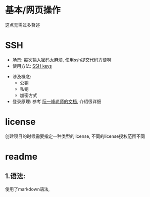 # 基本/网页操作
这点无需过多赘述

# SSH
- 场景: 每次输入密码太麻烦, 使用ssh提交代码方便啊
- 使用方法: [SSH keys][gitSSH]
+ 涉及概念:
  - 公钥
  - 私钥
  - 加密方式
+ 登录原理: 
参考 [阮一峰老师的文档][ruanyifeng], 介绍很详细

# license
创建项目的时候需要指定一种类型的license, 不同的license授权范围不同

# readme
## 1.语法:
使用了markdown语法, 



[gitSSH]: https://github.com/settings/keys 'SSH keys'
[ruanyifeng]: http://www.ruanyifeng.com/blog/2011/12/ssh_remote_login.html 'ruanyifeng'